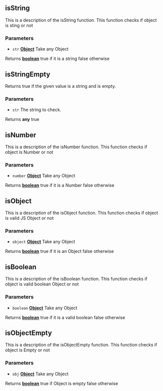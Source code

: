 <!-- Generated by documentation.js. Update this documentation by updating the source code. -->

## isString

This is a description of the isString function.
This function checks if object is sting or not

### Parameters

*   `str` **[Object][1]** Take any Object

Returns **[boolean][2]** true if it is a string false otherwise

## isStringEmpty

Returns true if the given value is a string and is empty.

### Parameters

*   `str`  The string to check.

Returns **any** true

## isNumber

This is a description of the isNumber function.
This function checks if object is Number or not

### Parameters

*   `number` **[Object][1]** Take any Object

Returns **[boolean][2]** true if it is a Number false otherwise

## isObject

This is a description of the isObject function.
This function checks if object is valid JS Object or not

### Parameters

*   `object` **[Object][1]** Take any Object

Returns **[boolean][2]** true if it is an Object false otherwise

## isBoolean

This is a description of the isBoolean function.
This function checks if object is valid boolean Object or not

### Parameters

*   `boolean` **[Object][1]** Take any Object

Returns **[boolean][2]** true if it is a valid boolean false otherwise

## isObjectEmpty

This is a description of the isObjectEmpty function.
This function checks if object is Empty or not

### Parameters

*   `obj` **[Object][1]** Take any Object

Returns **[boolean][2]** true if Object is empty false otherwise

[1]: https://developer.mozilla.org/docs/Web/JavaScript/Reference/Global_Objects/Object

[2]: https://developer.mozilla.org/docs/Web/JavaScript/Reference/Global_Objects/Boolean
